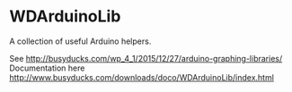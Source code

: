 # WDArduinoLib
A collection of useful Arduino helpers.

See http://busyducks.com/wp_4_1/2015/12/27/arduino-graphing-libraries/
Documentation here http://www.busyducks.com/downloads/doco/WDArduinoLib/index.html
 
